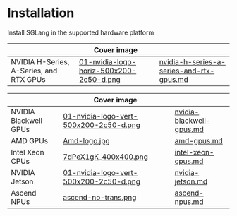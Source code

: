 # Installation

Install SGLang in the supported hardware platform

<table data-card-size="large" data-view="cards" data-full-width="false"><thead><tr><th></th><th data-hidden data-card-cover data-type="image">Cover image</th><th data-hidden data-card-target data-type="content-ref"></th></tr></thead><tbody><tr><td>NVIDIA H-Series, A-Series, and RTX GPUs</td><td><a href="../../.gitbook/assets/01-nvidia-logo-horiz-500x200-2c50-d.png">01-nvidia-logo-horiz-500x200-2c50-d.png</a></td><td><a href="nvidia-h-series-a-series-and-rtx-gpus.md">nvidia-h-series-a-series-and-rtx-gpus.md</a></td></tr></tbody></table>

<table data-view="cards"><thead><tr><th></th><th data-hidden data-card-cover data-type="image">Cover image</th><th data-hidden data-card-target data-type="content-ref"></th></tr></thead><tbody><tr><td>NVIDIA Blackwell GPUs</td><td><a href="../../.gitbook/assets/01-nvidia-logo-vert-500x200-2c50-d.png">01-nvidia-logo-vert-500x200-2c50-d.png</a></td><td><a href="nvidia-blackwell-gpus.md">nvidia-blackwell-gpus.md</a></td></tr><tr><td>AMD GPUs</td><td><a href="../../.gitbook/assets/Amd-logo.jpg">Amd-logo.jpg</a></td><td><a href="amd-gpus.md">amd-gpus.md</a></td></tr><tr><td>Intel Xeon CPUs</td><td><a href="../../.gitbook/assets/7dPeX1gK_400x400.png">7dPeX1gK_400x400.png</a></td><td><a href="intel-xeon-cpus.md">intel-xeon-cpus.md</a></td></tr><tr><td>NVIDIA Jetson</td><td><a href="../../.gitbook/assets/01-nvidia-logo-vert-500x200-2c50-d.png">01-nvidia-logo-vert-500x200-2c50-d.png</a></td><td><a href="nvidia-jetson.md">nvidia-jetson.md</a></td></tr><tr><td>Ascend NPUs</td><td><a href="../../.gitbook/assets/ascend-no-trans.png">ascend-no-trans.png</a></td><td><a href="ascend-npus.md">ascend-npus.md</a></td></tr></tbody></table>
